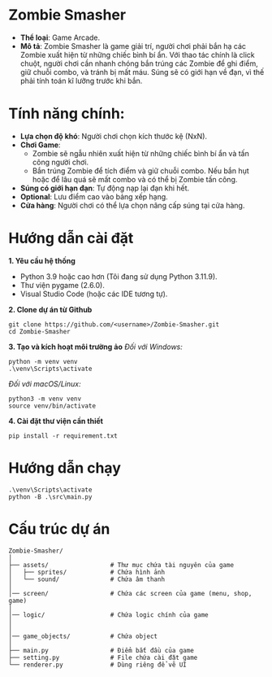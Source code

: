 # Zombie Smasher
- **Thể loại**: Game Arcade.
- **Mô tả**: Zombie Smasher là game giải trí, người chơi phải bắn hạ các Zombie xuất hiện từ những chiếc bình bí ẩn. Với thao tác chính là click chuột, người chơi cần nhanh chóng bắn trúng các Zombie để ghi điểm, giữ chuỗi combo, và tránh bị mất máu. Súng sẽ có giới hạn về đạn, vì thế phải tính toán kĩ lưỡng trước khi bắn.
# Tính năng chính:
- **Lựa chọn độ khó**: Người chơi chọn kích thước kệ (NxN).
- **Chơi Game**:
    - Zombie sẽ ngẫu nhiên xuất hiện từ những chiếc bình bí ẩn và tấn công người chơi.
    - Bắn trúng Zombie để tích điểm và giữ chuỗi combo. Nếu bắn hụt hoặc để lâu quá sẽ mất combo và có thể bị Zombie tấn công.
- **Súng có giới hạn đạn**: Tự động nạp lại đạn khi hết.
- **Optional**: Lưu điểm cao vào bảng xếp hạng.
- **Cửa hàng**: Người chơi có thể lựa chọn nâng cấp súng tại cửa hàng.
# Hướng dẫn cài đặt
**1. Yêu cầu hệ thống**
- Python 3.9 hoặc cao hơn (Tôi đang sử dụng Python 3.11.9).
- Thư viện pygame (2.6.0).
- Visual Studio Code (hoặc các IDE tương tự).

**2. Clone dự án từ Github**
```basg
git clone https://github.com/<username>/Zombie-Smasher.git
cd Zombie-Smasher
```
**3. Tạo và kích hoạt môi trường ảo**
*Đối với Windows:*
```basg
python -m venv venv
.\venv\Scripts\activate
```
*Đối với macOS/Linux:*
```basg
python3 -m venv venv
source venv/bin/activate
```
**4. Cài đặt thư viện cần thiết**
```basg
pip install -r requirement.txt     
```

# Hướng dẫn chạy
```basg
.\venv\Scripts\activate
python -B .\src\main.py
```
# Cấu trúc dự án
```plaintext
Zombie-Smasher/
│
├── assets/                 # Thư mục chứa tài nguyên của game
│   ├── sprites/            # Chứa hình ảnh
│   └── sound/              # Chứa âm thanh
│
│── screen/                 # Chứa các screen của game (menu, shop, game)
│
│── logic/                  # Chứa logic chính của game
│
│
│── game_objects/           # Chứa object
│
├── main.py                 # Điểm bắt đầu của game
├── setting.py              # File chứa cài đặt game
└── renderer.py             # Dùng riêng để vẽ UI
```
